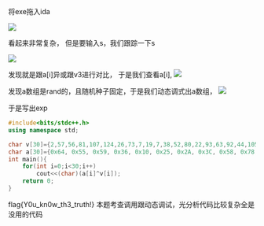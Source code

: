 ﻿将exe拖入ida

![](https://pic.imgdb.cn/item/64400e920d2dde5777877f16.jpg)

看起来非常复杂，
但是要输入s，我们跟踪一下s

![](https://pic.imgdb.cn/item/64400f9f0d2dde577788a8a7.jpg)

发现就是跟a[i]异或跟v3进行对比，
于是我们查看a[i],
![](https://pic.imgdb.cn/item/644010200d2dde57778962f9.jpg)

发现a数组是rand的，且随机种子固定，于是我们动态调式出a数组，
![](https://pic.imgdb.cn/item/644010d90d2dde57778a644a.jpg)

于是写出exp
```cpp
#include<bits/stdc++.h>
using namespace std;

char v[30]={2,57,56,81,107,124,26,73,7,19,7,38,52,80,22,93,63,92,44,105,72,124,40,30,2};
char a[30]={0x64, 0x55, 0x59, 0x36, 0x10, 0x25, 0x2A, 0x3C, 0x58, 0x78, 0x69, 0x16, 0x43, 0x0F, 0x62, 0x35, 0x0C, 0x3, 0x58, 0x1B, 0x3D, 0x8, 0x40, 0x3F, 0x7F};
int main(){
	for(int i=0;i<30;i++)
		cout<<(char)(a[i]^v[i]);
	return 0;
}
```

flag{Y0u_kn0w_th3_truth!}
本题考查调用跟动态调试，光分析代码比较复杂全是没用的代码
